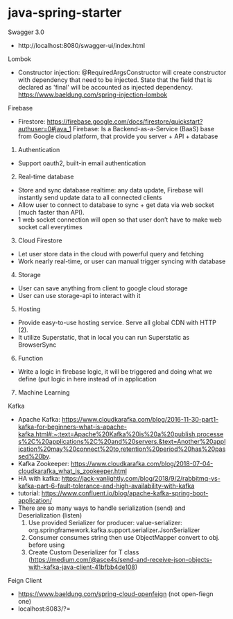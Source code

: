 # java-spring-starter

Swagger 3.0
- http://localhost:8080/swagger-ui/index.html

Lombok
- Constructor injection: @RequiredArgsConstructor will create
constructor with dependency that need to be injected. State that the field
that is declared as 'final' will be accounted as injected dependency. 
https://www.baeldung.com/spring-injection-lombok


Firebase
- Firestore: https://firebase.google.com/docs/firestore/quickstart?authuser=0#java_1
Firebase:
 Is a Backend-as-a-Service (BaaS) base from Google cloud platform, that provide you server + API + database

1. Authentication
- Support oauth2, built-in email authentication
2. Real-time database
- Store and sync database realtime: any data update, Firebase will instantly send update data to all connected clients 
- Allow user to connect to database to sync + get data via web socket (much faster than API). 
- 1 web socket connection will open so that user don’t have to make web socket call everytimes
3. Cloud Firestore
- Let user store data in the cloud with powerful query and fetching
- Work nearly real-time, or user can manual trigger syncing with database
4. Storage
- User can save anything from client to google cloud storage
- User can use storage-api to interact with it
5. Hosting
- Provide easy-to-use hosting service. Serve all global CDN with HTTP (2).
- It utilize Superstatic, that in local you can run Superstatic as BrowserSync
6. Function
- Write a logic in firebase logic, it will be triggered and doing what we define (put logic in here instead of in application
7. Machine Learning



Kafka
- Apache Kafka: https://www.cloudkarafka.com/blog/2016-11-30-part1-kafka-for-beginners-what-is-apache-kafka.html#:~:text=Apache%20Kafka%20is%20a%20publish,processes%2C%20applications%2C%20and%20servers.&text=Another%20application%20may%20connect%20to,retention%20period%20has%20passed%20by.
- Kafka Zookeeper: https://www.cloudkarafka.com/blog/2018-07-04-cloudkarafka_what_is_zookeeper.html 
- HA with kafka: https://jack-vanlightly.com/blog/2018/9/2/rabbitmq-vs-kafka-part-6-fault-tolerance-and-high-availability-with-kafka
- tutorial: https://www.confluent.io/blog/apache-kafka-spring-boot-application/
- There are so many ways to handle serialization (send) and Deserialization (listen)
    1) Use provided Serializer for producer: value-serializer: org.springframework.kafka.support.serializer.JsonSerializer
    2) Consumer consumes string then use ObjectMapper convert to obj. before using
    3) Create Custom Deserializer for T class (https://medium.com/@asce4s/send-and-receive-json-objects-with-kafka-java-client-41bfbb4de108)
    
    
    
Feign Client
- https://www.baeldung.com/spring-cloud-openfeign (not open-fiegn one)
- localhost:8083/<pathVariable>?<param>=<value>

